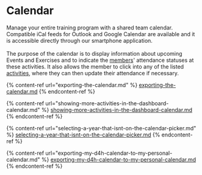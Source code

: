 # Calendar

Manage your entire training program with a shared team calendar. Compatible iCal feeds for Outlook and Google Calendar are available and it is accessible directly through our smartphone application.\
\
The purpose of the calendar is to display information about upcoming Events and Exercises and to indicate the [members](../untitled/)' attendance statuses at these activities. It also allows the member to click into any of the listed [activities](../../shared-services/activities/), where they can then update their attendance if necessary.

{% content-ref url="exporting-the-calendar.md" %}
[exporting-the-calendar.md](exporting-the-calendar.md)
{% endcontent-ref %}

{% content-ref url="showing-more-activities-in-the-dashboard-calendar.md" %}
[showing-more-activities-in-the-dashboard-calendar.md](showing-more-activities-in-the-dashboard-calendar.md)
{% endcontent-ref %}

{% content-ref url="selecting-a-year-that-isnt-on-the-calendar-picker.md" %}
[selecting-a-year-that-isnt-on-the-calendar-picker.md](selecting-a-year-that-isnt-on-the-calendar-picker.md)
{% endcontent-ref %}

{% content-ref url="exporting-my-d4h-calendar-to-my-personal-calendar.md" %}
[exporting-my-d4h-calendar-to-my-personal-calendar.md](exporting-my-d4h-calendar-to-my-personal-calendar.md)
{% endcontent-ref %}



